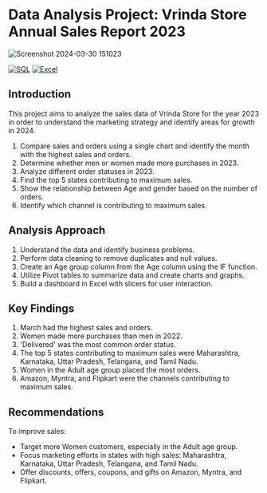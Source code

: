 # Data Analysis Project: Vrinda Store Annual Sales Report 2023

![Screenshot 2024-03-30 151023](https://github.com/hassankhan2608/Vrinda-Store-EXCEL/assets/149296407/f26b62b0-d090-42c3-99be-756ba4d84fdc)

[![SQL](https://img.shields.io/badge/SQL-Expert-orange)](https://www.example.com)
[![Excel](https://img.shields.io/badge/Excel-Advanced-brightgreen)](https://www.example.com)

## Introduction
This project aims to analyze the sales data of Vrinda Store for the year 2023 in order to understand the marketing strategy and identify areas for growth in 2024.
1. Compare sales and orders using a single chart and identify the month with the highest sales and orders.
2. Determine whether men or women made more purchases in 2023.
3. Analyze different order statuses in 2023.
4. Find the top 5 states contributing to maximum sales.
5. Show the relationship between Age and gender based on the number of orders.
6. Identify which channel is contributing to maximum sales.

## Analysis Approach
1. Understand the data and identify business problems.
2. Perform data cleaning to remove duplicates and null values.
3. Create an Age group column from the Age column using the IF function.
4. Utilize Pivot tables to summarize data and create charts and graphs.
5. Build a dashboard in Excel with slicers for user interaction.

## Key Findings
1. March had the highest sales and orders.
2. Women made more purchases than men in 2022.
3. 'Delivered' was the most common order status.
4. The top 5 states contributing to maximum sales were Maharashtra, Karnataka, Uttar Pradesh, Telangana, and Tamil Nadu.
5. Women in the Adult age group placed the most orders.
6. Amazon, Myntra, and Flipkart were the channels contributing to maximum sales.

## Recommendations
To improve sales:
- Target more Women customers, especially in the Adult age group.
- Focus marketing efforts in states with high sales: Maharashtra, Karnataka, Uttar Pradesh, Telangana, and Tamil Nadu.
- Offer discounts, offers, coupons, and gifts on Amazon, Myntra, and Flipkart.
